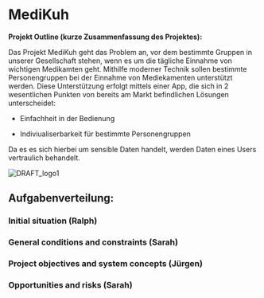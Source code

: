 # MediKuh
**Projekt Outline (kurze Zusammenfassung des Projektes):**

Das Projekt MediKuh geht das Problem an, vor dem bestimmte Gruppen in unserer Gesellschaft stehen, wenn es um die tägliche Einnahme von wichtigen Medikamten geht. Mithilfe moderner Technik sollen bestimmte Personengruppen bei der Einnahme von Mediekamenten unterstützt werden. Diese Unterstützung erfolgt mittels einer App, die sich in 2 wesentlichen Punkten von bereits am Markt befindlichen Lösungen unterscheidet:

- Einfachheit in der Bedienung
* Indiviualiserbarkeit für bestimmte Personengruppen

Da es es sich hierbei um sensible Daten handelt, werden Daten eines Users vertraulich behandelt.

![DRAFT_logo1](https://github.com/riosarah/MediKuh/assets/145586660/8523b1ea-f87f-4356-a884-f359d8b86d21)


## Aufgabenverteilung:


### Initial situation (Ralph)

### General conditions and constraints (Sarah)

### Project objectives and system concepts (Jürgen)

### Opportunities and risks (Sarah)
